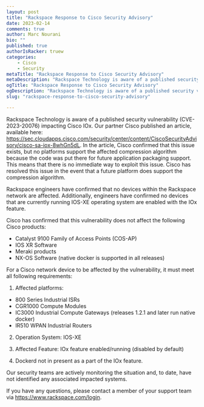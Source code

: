```yaml
---
layout: post
title: "Rackspace Response to Cisco Security Advisory"
date: 2023-02-14
comments: true
author: Marc Nourani
bio: ""
published: true
authorIsRacker: truew
categories:
    - Cisco
    - Security
metaTitle: "Rackspace Response to Cisco Security Advisory"
metaDescription: "Rackspace Technology is aware of a published security vulnerability (CVE-2023-20076) impacting Cisco IOx. Our partner Cisco published an article, available here: https://sec.cloudapps.cisco.com/security/center/content/CiscoSecurityAdvisory/cisco-sa-iox-8whGn5dL."
ogTitle: "Rackspace Response to Cisco Security Advisory"
ogDescription: "Rackspace Technology is aware of a published security vulnerability (CVE-2023-20076) impacting Cisco IOx. Our partner Cisco published an article, available here: https://sec.cloudapps.cisco.com/security/center/content/CiscoSecurityAdvisory/cisco-sa-iox-8whGn5dL."
slug: "rackspace-response-to-cisco-security-advisory"

---
```


Rackspace Technology is aware of a published security vulnerability (CVE-2023-20076) impacting Cisco IOx. Our partner Cisco published an article, available here: https://sec.cloudapps.cisco.com/security/center/content/CiscoSecurityAdvisory/cisco-sa-iox-8whGn5dL. In the article, Cisco confirmed that this issue exists, but no platforms support the affected compression algorithm because the code was put there for future application packaging support. This means that there is no immediate way to exploit this issue. Cisco has resolved this issue in the event that a future platform does support the compression algorithm. 

Rackspace engineers have confirmed that no devices within the Rackspace network are affected. Additionally, engineers have confirmed no devices that are currently running IOS-XE operating system are enabled with the IOx feature. 

Cisco has confirmed that this vulnerability does not affect the following Cisco products: 
* Catalyst 9100 Family of Access Points (COS-AP) 
* IOS XR Software 
* Meraki products 
* NX-OS Software (native docker is supported in all releases) 

For a Cisco network device to be affected by the vulnerability, it must meet all following requirements: 


1. Affected platforms: 
* 800 Series Industrial ISRs
* CGR1000 Compute Modules
* IC3000 Industrial Compute Gateways (releases 1.2.1 and later run native docker)
* IR510 WPAN Industrial Routers 

2. Operation System: IOS-XE 

3. Affected Feature: IOx feature enabled/running (disabled by default) 

4. Dockerd not in present as a part of the IOx feature. 

Our security teams are actively monitoring the situation and, to date, have not identified any associated impacted systems. 

If you have any questions, please contact a member of your support team via https://www.rackspace.com/login. 
